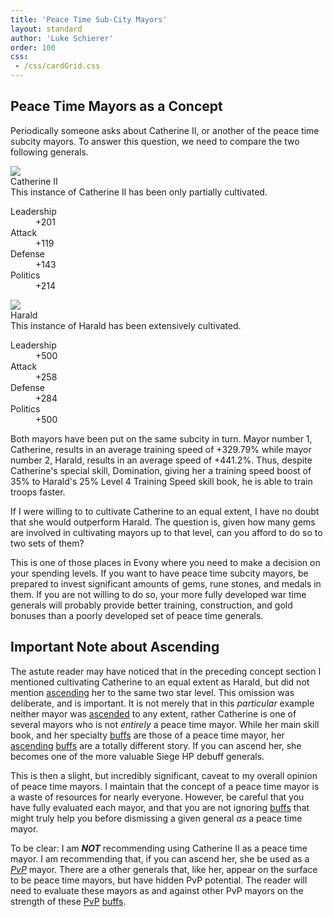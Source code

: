 ```yaml
---
title: 'Peace Time Sub-City Mayors'
layout: standard
author: 'Luke Schierer'
order: 100
css:
 - /css/cardGrid.css
---
```


## Peace Time Mayors as a Concept

Periodically someone asks about Catherine II, or another of the peace time
subcity mayors. To answer this question, we need to compare the two following
generals.

<div class="cardgrid">
  <div class="spectrum-Card">
    <div class="spectrum-Card-preview">
      <div class="spectrum-Asset"><img class=
      "spectrum-Asset-image" src=
      "/images/cultivation_examples/Catherine_II.jpg"></div>
    </div>
    <div class="spectrum-Card-body">
      <div class="spectrum-Card-header centered">
        <div class="spectrum-Card-title">
          Catherine II
        </div>
      </div>
      <div class="spectrum-Card-content">
        <div class="spectrum-Card-description" markdown="1">
          This instance of Catherine II has been only partially
          cultivated.
        </div>
      </div>
    </div>
    <div class="spectrum-Card-footer">
      <dl>
          <dt>Leadership</dt>
          <dd>+201</dd>
          <dt>Attack</dt>
          <dd>+119</dd>
          <dt>Defense</dt>
          <dd>+143</dd>
          <dt>Politics</dt>
          <dd>+214</dd>
        </dl>
    </div>
  </div>
  <div class="spectrum-Card">
    <div class="spectrum-Card-preview">
      <div class="spectrum-Asset"><img class=
      "spectrum-Asset-image" src=
      "/images/cultivation_examples/Harald.jpg"></div>
    </div>
    <div class="spectrum-Card-body">
      <div class="spectrum-Card-header centered">
        <div class="spectrum-Card-title">
          Harald
        </div>
      </div>
      <div class="spectrum-Card-content">
        <div class="spectrum-Card-description" markdown="1">
          This instance of Harald has been extensively
          cultivated.
        </div>
      </div>
    </div>
    <div class="spectrum-Card-footer">
      <dl>
        <dt>Leadership</dt>
        <dd>+500</dd>
        <dt>Attack</dt>
        <dd>+258</dd>
        <dt>Defense</dt>
        <dd>+284</dd>
        <dt>Politics</dt>
        <dd>+500</dd>
      </dl>
    </div>
  </div>
</div>


Both mayors have been put on the same subcity in turn. Mayor number 1,
Catherine, results in an average training speed of +329.79% while mayor number
2, Harald, results in an average speed of +441.2%. Thus, despite Catherine's
special skill, Domination, giving her a training speed boost of 35% to Harald's
25% Level 4 Training Speed skill book, he is able to train troops faster.

If I were willing to  to cultivate Catherine to an equal extent, I have no doubt that she would outperform Harald. The question is, given how many gems are involved in cultivating mayors up to that level, can you afford to do so to two sets of them?

This is one of those places in Evony where you need to make a decision on your
spending levels. If you want to have peace time subcity mayors, be prepared to
invest significant amounts of gems, rune stones, and medals in them. If you
are not willing to do so, your more fully developed war time generals will
probably provide better training, construction, and gold bonuses than a poorly
developed set of peace time generals.

## Important Note about Ascending

The astute reader may have noticed that in the preceding concept section I mentioned cultivating Catherine to an equal extent as Harald, but did not mention [ascending] her to the same two star level.  This omission was deliberate, and is important.  It is not merely that in this *particular* example neither mayor was [ascended] to any extent, rather Catherine is one of several mayors who is not *entirely* a peace time mayor.  While her main skill book, and her specialty [buffs] are those of a peace time mayor, her [ascending] [buffs] are a totally different story.  If you can ascend her, she becomes one of the more valuable Siege HP debuff generals.

This is then a slight, but incredibly significant, caveat to my overall opinion of peace time mayors.  I maintain that the concept of a peace time mayor is a waste of resources for nearly everyone.  However, be careful that you have fully evaluated each mayor, and that you are not ignoring [buffs] that might truly help you before dismissing a given general *as* a peace time mayor.

To be clear: I am __*NOT*__ recommending using Catherine II as a peace time mayor.  I am recommending that, if you can ascend her, she be used as a *[PvP]* mayor. There are a other generals that, like her, appear on the surface to be peace time mayors, but have hidden PvP potential.  The reader will need to evaluate these mayors as and against other PvP mayors on the strength of these [PvP] [buffs].

[PvP]: /Reference/Glossary#pvp
[buffs]: /Reference/Glossary#buff
[ascending]: /Reference/Glossary#ascend
[ascended]: /Reference/Glossary#ascend
